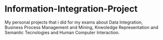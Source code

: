 # Information-Integration-Project
My personal projects that i did for my exams about Data Integration, Business Process Management and Mining, Knwoledge Representation and Semantic Tecnologies and Human Computer Interaction.
